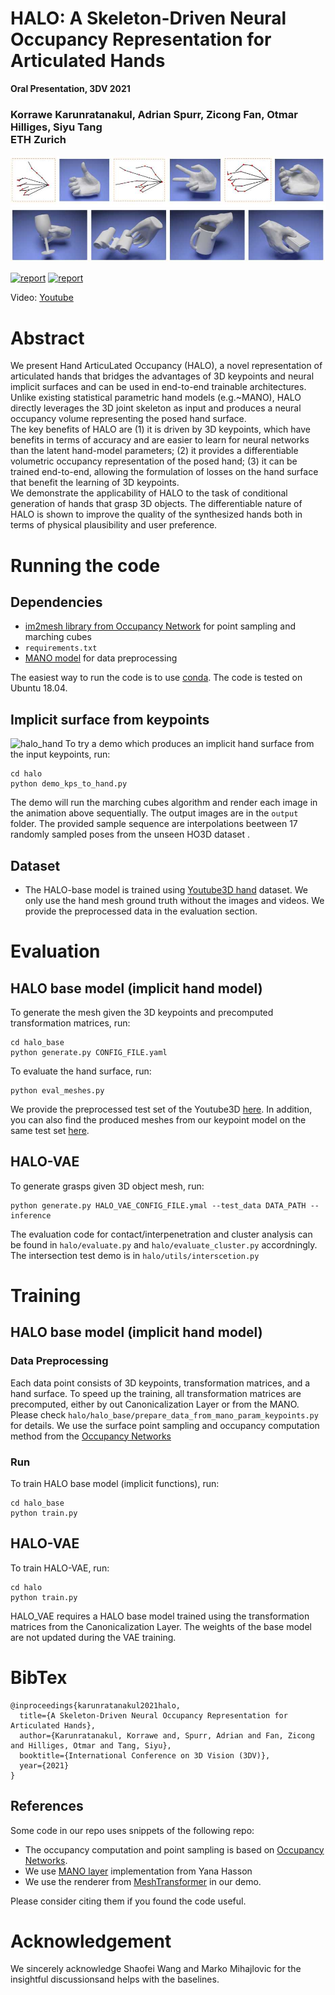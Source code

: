 # HALO: A Skeleton-Driven Neural Occupancy Representation for Articulated Hands
**Oral Presentation, 3DV 2021**

### Korrawe Karunratanakul, Adrian Spurr, Zicong Fan, Otmar Hilliges, Siyu Tang  <br/>  ETH Zurich

![halo_teaser](/assets/teaser.jpg "HALO teaser")

[![report](https://img.shields.io/badge/Project-Page-blue)](https://korrawe.github.io/HALO/HALO.html)
[![report](https://img.shields.io/badge/ArXiv-Paper-red)](https://arxiv.org/abs/2109.11399)

Video: [Youtube](http://www.youtube.com/watch?feature=player_embedded&v=QBiAN8Bobuc) <br/>



# Abstract
We present Hand ArticuLated Occupancy (HALO), a novel representation of articulated hands that bridges the advantages of 3D keypoints and neural implicit surfaces and can be used in end-to-end trainable architectures. Unlike existing statistical parametric hand models (e.g.~MANO), HALO directly leverages the 3D joint skeleton as input and produces a neural occupancy volume representing the posed hand surface.  
The key benefits of HALO are
(1) it is driven by 3D keypoints, which have benefits in terms of accuracy and are easier to learn for neural networks than the latent hand-model parameters;
(2) it provides a differentiable volumetric occupancy representation of the posed hand;
(3) it can be trained end-to-end, allowing the formulation of losses on the hand surface that benefit the learning of 3D keypoints.  
We demonstrate the applicability of HALO to the task of conditional generation of hands that grasp 3D objects. The differentiable nature of HALO is shown to improve the quality of the synthesized hands both in terms of physical plausibility and user preference. 

# Running the code
## Dependencies
- [im2mesh library from Occupancy Network](https://github.com/autonomousvision/occupancy_networks) for point sampling and marching cubes
- ```requirements.txt```
- [MANO model](https://github.com/hassony2/manopth) for data preprocessing

The easiest way to run the code is to use [conda](https://docs.conda.io/en/latest/miniconda.html). The code is tested on Ubuntu 18.04.


## Implicit surface from keypoints
![halo_hand](/assets/halo_hand.gif "HALO teaser")
To try a demo which produces an implicit hand surface from the input keypoints, run:
```
cd halo
python demo_kps_to_hand.py
```
The demo will run the marching cubes algorithm and render each image in the animation above sequentially. The output images are in the ```output``` folder. The provided sample sequence are interpolations beetween 17 randomly sampled poses from the unseen HO3D dataset  .


## Dataset
- The HALO-base model is trained using [Youtube3D hand](https://github.com/arielai/youtube_3d_hands) dataset. We only use the hand mesh ground truth without the images and videos. We provide the preprocessed data in the evaluation section.

# Evaluation
## HALO base model (implicit hand model)
To generate the mesh given the 3D keypoints and precomputed transformation matrices, run:
```
cd halo_base
python generate.py CONFIG_FILE.yaml
```
To evaluate the hand surface, run:
```
python eval_meshes.py
```
We provide the preprocessed test set of the Youtube3D [here](https://drive.google.com/drive/folders/1dRUPfWvr51VmaTmjHC6xvNrSQmkYMOSH?usp=sharing).
In addition, you can also find the produced meshes from our keypoint model on the same test set [here](https://drive.google.com/drive/folders/1dvz0R39Fk_iX2SnZ4G9tDyzfuOy8sbZN?usp=sharing).


## HALO-VAE
To generate grasps given 3D object mesh, run:
```
python generate.py HALO_VAE_CONFIG_FILE.ymal --test_data DATA_PATH --inference
```
The evaluation code for contact/interpenetration and cluster analysis can be found in ```halo/evaluate.py``` and ```halo/evaluate_cluster.py``` accordningly. The intersection test demo is in ```halo/utils/interscetion.py```

# Training
## HALO base model (implicit hand model)

### Data Preprocessing
Each data point consists of 3D keypoints, transformation matrices, and a hand surface. To speed up the training, all transformation matrices are precomputed, either by out Canonicalization Layer or from the MANO. Please check ```halo/halo_base/prepare_data_from_mano_param_keypoints.py``` for details.
We use the surface point sampling and occupancy computation method from the [Occupancy Networks](https://github.com/autonomousvision/occupancy_networks)
 
### Run
To train HALO base model (implicit functions), run:
```
cd halo_base
python train.py
```


## HALO-VAE
To train HALO-VAE, run:
```
cd halo
python train.py
```
HALO_VAE requires a HALO base model trained using the transformation matrices from the Canonicalization Layer. The weights of the base model are not updated during the VAE training.

# BibTex
```
@inproceedings{karunratanakul2021halo,
  title={A Skeleton-Driven Neural Occupancy Representation for Articulated Hands},
  author={Karunratanakul, Korrawe and, Spurr, Adrian and Fan, Zicong and Hilliges, Otmar and Tang, Siyu},
  booktitle={International Conference on 3D Vision (3DV)},
  year={2021}
}
```


## References

Some code in our repo uses snippets of the following repo:

- The occupancy computation and point sampling is based on [Occupancy Networks](https://github.com/autonomousvision/occupancy_networks).
- We use [MANO layer](https://github.com/hassony2/manopth) implementation from Yana Hasson
- We use the renderer from [MeshTransformer](https://github.com/microsoft/MeshTransformer) in our demo.

Please consider citing them if you found the code useful.


# Acknowledgement

We  sincerely  acknowledge  Shaofei Wang and Marko Mihajlovic for the insightful discussionsand helps with the baselines.


